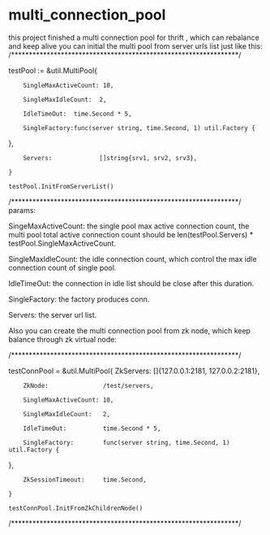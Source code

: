 # multi_connection_pool
this project finished a multi connection pool for thrift , which can rebalance and keep alive
you can initial the multi pool from server urls list just like this:   
/****************************************************************/

testPool := &util.MultiPool{  
		
		SingleMaxActiveCount: 10,  
		
		SingleMaxIdleCount:  2,  
		
		IdleTimeOut:  time.Second * 5,  
		
		SingleFactory:func(server string, time.Second, 1) util.Factory {
   },  
   
		Servers:             []string{srv1, srv2, srv3},  
		
	}  
	
	testPool.InitFromServerList()  
	
/****************************************************************/
  params:  
  
  SingeMaxActiveCount: the single pool max active connection count, the multi pool total active connection count 
  should be len(testPool.Servers) * testPool.SingleMaxActiveCount.  
  
  SingleMaxIdleCount: the idle connection count, which control the max idle connection count of single pool.  
  
  IdleTimeOut: the connection in idle list should be close after this duration.  
  
  SingleFactory: the factory produces conn.  
  
  Servers: the server url list.  
  
  Also you can create the multi connection pool from zk node, which keep balance through zk virtual node:  
  
 /****************************************************************/  
 
 testConnPool = &util.MultiPool{
		ZkServers:            []{127.0.0.1:2181, 127.0.0.2:2181},  
		
		ZkNode:               /test/servers,  
		
		SingleMaxActiveCount: 10,  
		
		SingleMaxIdleCount:   2,  
		
		IdleTimeOut:          time.Second * 5,  
		
		SingleFactory:        func(server string, time.Second, 1) util.Factory {
   },  
   
		ZkSessionTimeout:     time.Second,  
		
	}  
	
	testConnPool.InitFromZkChildrenNode()  
	
  /****************************************************************/
  
  
